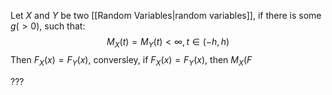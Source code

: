 Let $X$ and $Y$ be two [[Random Variables|random variables]], if there is some $g(>0)$, such that:
$$
M_{X}(t)=M_{Y}(t)<\infty,t\in (-h,h)
$$
Then $F_{X}(x)=F_{Y}(x)$, conversley, if $F_{X}(x)=F_{Y}(x)$, then $M_{X}(F$

???